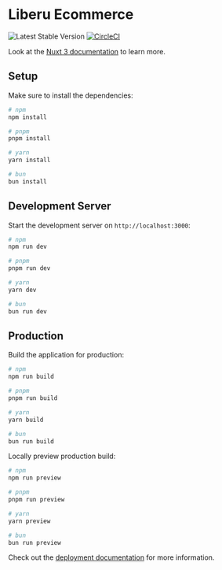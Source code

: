 # Liberu Ecommerce

![Latest Stable Version](https://img.shields.io/github/release/liberu-ecommerce/ecommerce-nuxt.svg)
[![CircleCI](https://dl.circleci.com/status-badge/img/gh/liberu-ecommerce/ecommerce-nuxt/tree/main.svg?style=svg)](https://dl.circleci.com/status-badge/redirect/gh/liberu-ecommerce/ecommerce-nuxt/tree/main)

Look at the [Nuxt 3 documentation](https://nuxt.com/docs/getting-started/introduction) to learn more.

## Setup

Make sure to install the dependencies:

```bash
# npm
npm install

# pnpm
pnpm install

# yarn
yarn install

# bun
bun install
```

## Development Server

Start the development server on `http://localhost:3000`:

```bash
# npm
npm run dev

# pnpm
pnpm run dev

# yarn
yarn dev

# bun
bun run dev
```

## Production

Build the application for production:

```bash
# npm
npm run build

# pnpm
pnpm run build

# yarn
yarn build

# bun
bun run build
```

Locally preview production build:

```bash
# npm
npm run preview

# pnpm
pnpm run preview

# yarn
yarn preview

# bun
bun run preview
```

Check out the [deployment documentation](https://nuxt.com/docs/getting-started/deployment) for more information.
